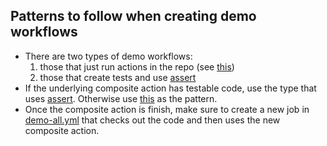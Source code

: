 ## Patterns to follow when creating demo workflows
- There are two types of demo workflows:
    1. those that just run actions in the repo (see [this](../actions/demo-dotnet-actions/action.yml))
    2. those that create tests and use [assert](../../testing/assert/action.yml)
- If the underlying composite action has testable code, use the type that uses [assert](../../testing/assert/action.yml). Otherwise use [this](../actions/demo-dotnet-actions/action.yml) as the pattern.
- Once the composite action is finish, make sure to create a new job in [demo-all.yml](../workflows/demo-all.yml) that checks out the code and then uses the new composite action.


<!-- ## Explicit Details
- The steps for a demo workflow will sit inside of a composite action (see [this](../actions/demo-get-project-and-solution-files-from-directory/action.yml) for an example)
- Each individual workflow consists of two steps:
    - check out the code
    - run the workflow's composite action
- demo workflows must have a summary section which prints out all of the tests, their assertions, and the result (see [this](../actions/demo-get-project-and-solution-files-from-directory/action.yml))
- Use .testing/assert/action.yml action when making assertions
- Make sure to follow the pattern established in [demo-get-project-and-solution-files-from-directory](../actions/demo-get-project-and-solution-files-from-directory/action.yml) whereby each demo workflow file is really just using a composite action.   -->

